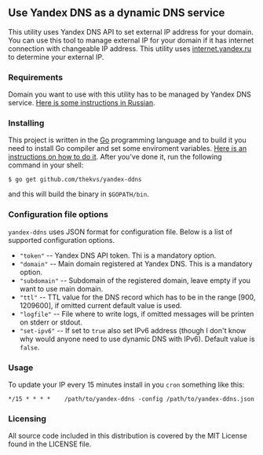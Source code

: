## Use Yandex DNS as a dynamic DNS service

This utility uses Yandex DNS API to set external IP address for your domain. You can use this tool to manage external IP for your domain if it has internet connection with changeable IP address. This utility uses [internet.yandex.ru](http://internet.yandex.ru/) to determine your external IP.

### Requirements
Domain you want to use with this utility has to be managed by Yandex DNS service.
[Here is some instructions in Russian](https://help.yandex.ru/pdd/hosting.xml).

### Installing
This project is written in the [Go](http://golang.org/) programming language and to build it you need to install Go compiler and set some enviroment variables. [Here is an instructions on how to do it](http://golang.org/doc/install). After you've done it, run the following command in your shell:
```
$ go get github.com/thekvs/yandex-ddns
```
and this will build the binary in ```$GOPATH/bin```.

### Configuration file options
```yandex-ddns``` uses JSON format for configuration file. Below is a list of supported configuration options.

* ```"token"``` -- Yandex DNS API token. Thi is a mandatory option.
* ```"domain"``` -- Main domain registered at Yandex DNS. This is a mandatory option.
* ```"subdomain"``` -- Subdomain of the registered domain, leave empty if you want to use main domain.
* ```"ttl"``` -- TTL value for the DNS record which has to be in the range [900, 1209600], if omitted current default value is used.
* ```"logfile"``` -- File where to write logs, if omitted messages will be printen on stderr or stdout.
* ```"set-ipv6"``` -- If set to ```true``` also set IPv6 address (though I don't know why would anyone need to use dynamic DNS with IPv6). Default value is ```false```.

### Usage
To update your IP every 15 minutes install in you ```cron``` something like this:
```
*/15 * * * *    /path/to/yandex-ddns -config /path/to/yandex-ddns.json
```

### Licensing
All source code included in this distribution is covered by the MIT License found in the LICENSE file.
